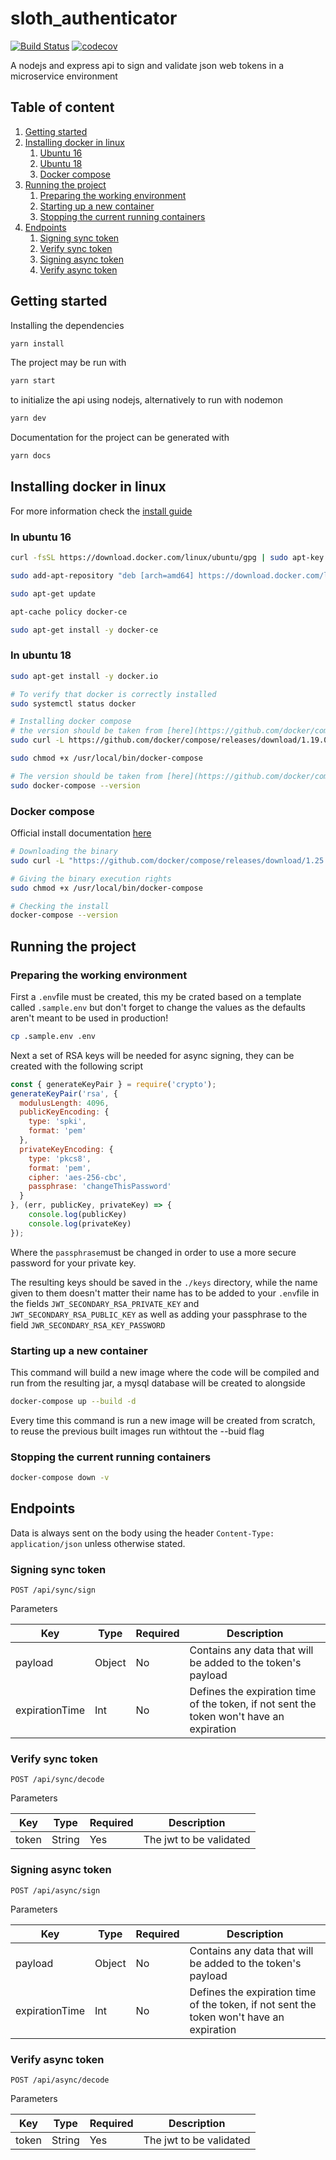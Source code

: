 # sloth_authenticator

[![Build Status](https://travis-ci.org/PootisPenserHere/sloth_authenticator.svg?branch=master)](https://travis-ci.org/PootisPenserHere/sloth_authenticator) [![codecov](https://codecov.io/gh/PootisPenserHere/sloth_authenticator/branch/master/graph/badge.svg)](https://codecov.io/gh/PootisPenserHere/sloth_authenticator)

A nodejs and express api to sign and validate json web tokens in a microservice environment

## Table of content

1. [Getting started](#getting-started)
2. [Installing docker in linux](#installing-docker-in-linux)
   1. [Ubuntu 16](#in-ubuntu-16)
   2. [Ubuntu 18](#in-ubuntu-18)
   3. [Docker compose](#docker-compose)
3. [Running the project](#running-the-project)
   1. [Preparing the working environment](#preparing-the-working-environment)
   2. [Starting up a new container](#starting-up-a-new-container)
   3. [Stopping the current running containers](#stopping-the-current-running-containers)
4. [Endpoints](#endpoints)
   1. [Signing sync token](#signing-sync-token)
   2. [Verify sync token](#verify-sync-token)
   3. [Signing async token](#signing-async-token)
   4. [Verify async token](#verify-async-token)



## Getting started

Installing the dependencies

```bash
yarn install
```

The project may be run with

```bash
yarn start
```

to initialize the api using nodejs, alternatively to run with nodemon

```bash
yarn dev
```

Documentation for the project can be generated with

```bash
yarn docs
```



## Installing docker in linux

For more information check the [install guide](https://docs.docker.com/install/linux/docker-ce/ubuntu/)

### In ubuntu 16

```bash
curl -fsSL https://download.docker.com/linux/ubuntu/gpg | sudo apt-key add -

sudo add-apt-repository "deb [arch=amd64] https://download.docker.com/linux/ubuntu $(lsb_release -cs) stable"

sudo apt-get update

apt-cache policy docker-ce

sudo apt-get install -y docker-ce
```

### In ubuntu 18

```bash
sudo apt-get install -y docker.io

# To verify that docker is correctly installed
sudo systemctl status docker

# Installing docker compose 
# the version should be taken from [here](https://github.com/docker/compose/releases)
sudo curl -L https://github.com/docker/compose/releases/download/1.19.0/docker-compose-`uname -s`-`uname -m` -o /usr/local/bin/docker-compose

sudo chmod +x /usr/local/bin/docker-compose

# The version should be taken from [here](https://github.com/docker/compose/releases)
sudo docker-compose --version
```

### Docker compose

Official install documentation [here](https://docs.docker.com/compose/install/)

```bash
# Downloading the binary
sudo curl -L "https://github.com/docker/compose/releases/download/1.25.0/docker-compose-$(uname -s)-$(uname -m)" -o /usr/local/bin/docker-compose

# Giving the binary execution rights
sudo chmod +x /usr/local/bin/docker-compose

# Checking the install
docker-compose --version
```

## Running the project

### Preparing the working environment

First a `.env`file must be created, this my be crated based on a template called `.sample.env` but don't forget to change the values as the defaults aren't meant to be used in production!

```bash
cp .sample.env .env
```

Next a set of RSA keys will be needed for async signing, they can be created with the following script

```javascript
const { generateKeyPair } = require('crypto');
generateKeyPair('rsa', {
  modulusLength: 4096,
  publicKeyEncoding: {
    type: 'spki',
    format: 'pem'
  },
  privateKeyEncoding: {
    type: 'pkcs8',
    format: 'pem',
    cipher: 'aes-256-cbc',
    passphrase: 'changeThisPassword'
  }
}, (err, publicKey, privateKey) => {
    console.log(publicKey)
    console.log(privateKey)
});

```

Where the `passphrase`must be changed in order to use a more secure password for your private key.

The resulting keys should be saved in the `./keys` directory, while the name given to them doesn't matter their name has to be added to your `.env`file in the fields `JWT_SECONDARY_RSA_PRIVATE_KEY` and `JWT_SECONDARY_RSA_PUBLIC_KEY` as well as adding your passphrase to the field `JWR_SECONDARY_RSA_KEY_PASSWORD`

### Starting up a new container

This command will build a new image where the code will be compiled and run from the resulting jar, a mysql database will be created to alongside

```bash
docker-compose up --build -d
```

Every time this command is run a new image will be created from scratch, to reuse the previous built images run withtout the --buid flag

### Stopping the current running containers

```bash
docker-compose down -v
```

## Endpoints

Data is always sent on the body using the header `Content-Type: application/json` unless otherwise stated.

### Signing sync token

```text
POST /api/sync/sign
```

Parameters

| Key            | Type   | Required | Description                                                  |
| -------------- | ------ | -------- | ------------------------------------------------------------ |
| payload        | Object | No       | Contains any data that will be added to the token's payload  |
| expirationTime | Int    | No       | Defines the expiration time of the token, if not sent the token won't have an expiration |

### Verify sync token

```text
POST /api/sync/decode
```

Parameters

| Key   | Type   | Required | Description             |
| ----- | ------ | -------- | ----------------------- |
| token | String | Yes      | The jwt to be validated |

### Signing async token

```text
POST /api/async/sign
```

Parameters

| Key            | Type   | Required | Description                                                  |
| -------------- | ------ | -------- | ------------------------------------------------------------ |
| payload        | Object | No       | Contains any data that will be added to the token's payload  |
| expirationTime | Int    | No       | Defines the expiration time of the token, if not sent the token won't have an expiration |

### Verify async token

```text
POST /api/async/decode
```

Parameters

| Key   | Type   | Required | Description             |
| ----- | ------ | -------- | ----------------------- |
| token | String | Yes      | The jwt to be validated |

